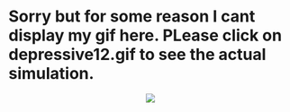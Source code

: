 # Sorry but for some reason I cant display my gif here. PLease click on **depressive12.gif** to see the actual simulation.

<div align="center">
  <img src="https://raw.githubusercontent.com/angtheman3/Lorenz/main/SadEspresso/depressive12.gif" />
</div>
